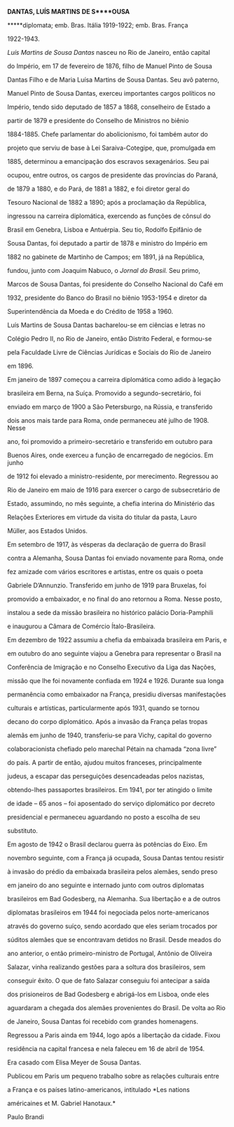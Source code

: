 **DANTAS, L****UÍS M****ARTINS** **DE S****OUSA**



**\***diplomata; emb. Bras. Itália 1919-1922; emb. Bras. França

1922-1943.



*Luís Martins de Sousa Dantas* nasceu no Rio de Janeiro, então capital

do Império, em 17 de fevereiro de 1876, filho de Manuel Pinto de Sousa

Dantas Filho e de Maria Luísa Martins de Sousa Dantas. Seu avô paterno,

Manuel Pinto de Sousa Dantas, exerceu importantes cargos políticos no

Império, tendo sido deputado de 1857 a 1868, conselheiro de Estado a

partir de 1879 e presidente do Conselho de Ministros no biênio

1884-1885. Chefe parlamentar do abolicionismo, foi também autor do

projeto que serviu de base à Lei Saraiva-Cotegipe, que, promulgada em

1885, determinou a emancipação dos escravos sexagenários. Seu pai

ocupou, entre outros, os cargos de presidente das províncias do Paraná,

de 1879 a 1880, e do Pará, de 1881 a 1882, e foi diretor geral do

Tesouro Nacional de 1882 a 1890; após a proclamação da República,

ingressou na carreira diplomática, exercendo as funções de cônsul do

Brasil em Genebra, Lisboa e Antuérpia. Seu tio, Rodolfo Epifânio de

Sousa Dantas, foi deputado a partir de 1878 e ministro do Império em

1882 no gabinete de Martinho de Campos; em 1891, já na República,

fundou, junto com Joaquim Nabuco, o *Jornal do Brasil.* Seu primo,

Marcos de Sousa Dantas, foi presidente do Conselho Nacional do Café em

1932, presidente do Banco do Brasil no biênio 1953-1954 e diretor da

Superintendência da Moeda e do Crédito de 1958 a 1960.



Luís Martins de Sousa Dantas bacharelou-se em ciências e letras no

Colégio Pedro II, no Rio de Janeiro, então Distrito Federal, e formou-se

pela Faculdade Livre de Ciências Jurídicas e Sociais do Rio de Janeiro

em 1896.



Em janeiro de 1897 começou a carreira diplomática como adido à legação

brasileira em Berna, na Suíça. Promovido a segundo-secretário, foi

enviado em março de 1900 a São Petersburgo, na Rússia, e transferido

dois anos mais tarde para Roma, onde permaneceu até julho de 1908. Nesse

ano, foi promovido a primeiro-secretário e transferido em outubro para

Buenos Aires, onde exerceu a função de encarregado de negócios. Em junho

de 1912 foi elevado a ministro-residente, por merecimento. Regressou ao

Rio de Janeiro em maio de 1916 para exercer o cargo de subsecretário de

Estado, assumindo, no mês seguinte, a chefia interina do Ministério das

Relações Exteriores em virtude da visita do titular da pasta, Lauro

Müller, aos Estados Unidos.



Em setembro de 1917, às vésperas da declaração de guerra do Brasil

contra a Alemanha, Sousa Dantas foi enviado novamente para Roma, onde

fez amizade com vários escritores e artistas, entre os quais o poeta

Gabriele D’Annunzio. Transferido em junho de 1919 para Bruxelas, foi

promovido a embaixador, e no final do ano retornou a Roma. Nesse posto,

instalou a sede da missão brasileira no histórico palácio Doria-Pamphili

e inaugurou a Câmara de Comércio Ítalo-Brasileira.



Em dezembro de 1922 assumiu a chefia da embaixada brasileira em Paris, e

em outubro do ano seguinte viajou a Genebra para representar o Brasil na

Conferência de Imigração e no Conselho Executivo da Liga das Nações,

missão que lhe foi novamente confiada em 1924 e 1926. Durante sua longa

permanência como embaixador na França, presidiu diversas manifestações

culturais e artísticas, particularmente após 1931, quando se tornou

decano do corpo diplomático. Após a invasão da França pelas tropas

alemãs em junho de 1940, transferiu-se para Vichy, capital do governo

colaboracionista chefiado pelo marechal Pétain na chamada “zona livre”

do país. A partir de então, ajudou muitos franceses, principalmente

judeus, a escapar das perseguições desencadeadas pelos nazistas,

obtendo-lhes passaportes brasileiros. Em 1941, por ter atingido o limite

de idade – 65 anos – foi aposentado do serviço diplomático por decreto

presidencial e permaneceu aguardando no posto a escolha de seu

substituto.



Em agosto de 1942 o Brasil declarou guerra às potências do Eixo. Em

novembro seguinte, com a França já ocupada, Sousa Dantas tentou resistir

à invasão do prédio da embaixada brasileira pelos alemães, sendo preso

em janeiro do ano seguinte e internado junto com outros diplomatas

brasileiros em Bad Godesberg, na Alemanha. Sua libertação e a de outros

diplomatas brasileiros em 1944 foi negociada pelos norte-americanos

através do governo suíço, sendo acordado que eles seriam trocados por

súditos alemães que se encontravam detidos no Brasil. Desde meados do

ano anterior, o então primeiro-ministro de Portugal, Antônio de Oliveira

Salazar, vinha realizando gestões para a soltura dos brasileiros, sem

conseguir êxito. O que de fato Salazar conseguiu foi antecipar a saída

dos prisioneiros de Bad Godesberg e abrigá-los em Lisboa, onde eles

aguardaram a chegada dos alemães provenientes do Brasil. De volta ao Rio

de Janeiro, Sousa Dantas foi recebido com grandes homenagens.



Regressou a Paris ainda em 1944, logo após a libertação da cidade. Fixou

residência na capital francesa e nela faleceu em 16 de abril de 1954.



Era casado com Elisa Meyer de Sousa Dantas.



Publicou em Paris um pequeno trabalho sobre as relações culturais entre

a França e os países latino-americanos, intitulado *Les nations

américaines et M. Gabriel Hanotaux.*



Paulo Brandi




